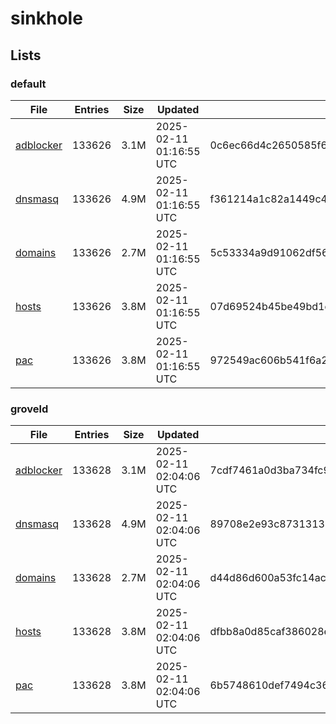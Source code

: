 # sinkhole

## Lists

### default

|File|Entries|Size|Updated|Hash|
|-|-|-|-|-|
|[adblocker](https://raw.githubusercontent.com/groveld/sinkhole/lists/default/adblocker.txt)|133626|3.1M|2025-02-11 01:16:55 UTC|0c6ec66d4c2650585f625713727c145115a8887cf0c036b43f10f919a9ad64a8|
|[dnsmasq](https://raw.githubusercontent.com/groveld/sinkhole/lists/default/dnsmasq.txt)|133626|4.9M|2025-02-11 01:16:55 UTC|f361214a1c82a1449c4c1ce7939f898a37664d3d75bff0cac61a8d31a3945311|
|[domains](https://raw.githubusercontent.com/groveld/sinkhole/lists/default/domains.txt)|133626|2.7M|2025-02-11 01:16:55 UTC|5c53334a9d91062df56536a86c11d5915533695d0359a8dacbd1e15ae6004791|
|[hosts](https://raw.githubusercontent.com/groveld/sinkhole/lists/default/hosts.txt)|133626|3.8M|2025-02-11 01:16:55 UTC|07d69524b45be49bd1db94e537ad8b85ba2f1a004cd231400a545d8797a5b97c|
|[pac](https://raw.githubusercontent.com/groveld/sinkhole/lists/default/pac.txt)|133626|3.8M|2025-02-11 01:16:55 UTC|972549ac606b541f6a2fa700890c41ec8843a37beef58287b87844b31b6b145a|

### groveld

|File|Entries|Size|Updated|Hash|
|-|-|-|-|-|
|[adblocker](https://raw.githubusercontent.com/groveld/sinkhole/lists/groveld/adblocker.txt)|133628|3.1M|2025-02-11 02:04:06 UTC|7cdf7461a0d3ba734fc921267c996cb339923d0df2729ca109efefe5b5c0288c|
|[dnsmasq](https://raw.githubusercontent.com/groveld/sinkhole/lists/groveld/dnsmasq.txt)|133628|4.9M|2025-02-11 02:04:06 UTC|89708e2e93c87313131a52a619d47b0b996ef2ced40b2f0fcb97dd1450764344|
|[domains](https://raw.githubusercontent.com/groveld/sinkhole/lists/groveld/domains.txt)|133628|2.7M|2025-02-11 02:04:06 UTC|d44d86d600a53fc14ace7327223c503dd2f068ed85d8e3ffa4f2904b698a8458|
|[hosts](https://raw.githubusercontent.com/groveld/sinkhole/lists/groveld/hosts.txt)|133628|3.8M|2025-02-11 02:04:06 UTC|dfbb8a0d85caf386028ef4e4e4269bf6d324ba862eba003da2dfab58fc77e51d|
|[pac](https://raw.githubusercontent.com/groveld/sinkhole/lists/groveld/pac.txt)|133628|3.8M|2025-02-11 02:04:06 UTC|6b5748610def7494c36e1161e5825b6fb644e5c5082e3f4029ebbabee24f1ec2|
